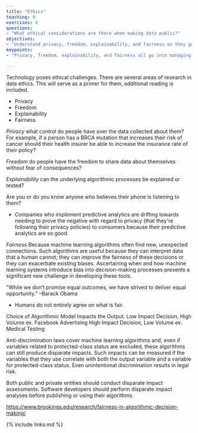 ```yaml
---
title: "Ethics"
teaching: 0
exercises: 0
questions:
- "What ethical considerations are there when making data public?"
objectives:
- "Understand privacy, freedom, explainability, and fairness as they go into managing data ethics."
keypoints:
- "Privacy, freedom, explainability, and fairness all go into managing data ethics."

---
```

Technology poses ethical challenges. There are several areas of research in data ethics. This will serve as a primer for them, additional reading is included.
- Privacy
- Freedom
- Explainability
- Fairness

*Privacy* what control do people have over the data collected about them? For example, if a person has a BRCA mutation that increases their risk of cancer should their health insurer be able to increase the insurance rate of their policy?

*Freedom* do people have the freedom to share data about themselves without fear of consequences?

*Explainability* can the underlying algorithmic processes be explained or tested?

Are you or do you know anyone who believes their phone is listening to them?
- Companies who implement predictive analytics are drifting towards needing to prove the negative with regard to privacy (that they're following their privacy policies) to consumers because their predictive analytics are so good.

*Fairness* Because machine learning algorithms often find new, unexpected connections. Such algorithms are useful because they can interpret data that a human cannot; they can improve the fairness of these decisions or they can exacerbate existing biases. Ascertaining when and how machine learning systems  introduce bias into decision-making processes presents a significant new challenge in developing these tools.

"While we don’t promise equal outcomes, we have strived to deliver equal opportunity." –Barack Obama

- Humans do not entirely agree on what is fair.

Choice of Algorithmic Model Impacts the Output.
Low Impact Decision, High Volume ex. Facebook Advertising
High Impact Decision, Low Volume ex. Medical Testing

Anti-discrimination laws cover machine learning algorithms and, even if variables related to protected-class status are excluded, these algorithms can still produce disparate impacts. Such impacts can be measured if the variables that they use correlate with both the output variable and a variable for protected-class status. Even unintentional discrimination results in legal risk.

Both public and private entities should conduct disparate impact assessments. Software developers should perform disparate impact analyses before publishing or using their algorithms.



https://www.brookings.edu/research/fairness-in-algorithmic-decision-making/

{% include links.md %}
